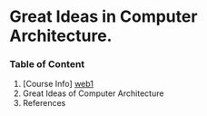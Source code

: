 # Great Ideas in Computer Architecture.

### Table of Content

1. [Course Info] [web1]
2. Great Ideas of Computer Architecture
3. References

[web1]: https://github.com/MicBrain/Great-Ideas-in-Computer-Architecture/wiki/Introduction
